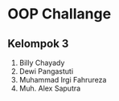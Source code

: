 # OOP Challange

## Kelompok 3

1. Billy Chayady
2. Dewi Pangastuti
3. Muhammad Irgi Fahrureza
4. Muh. Alex Saputra
